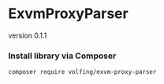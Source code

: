 # ExvmProxyParser
version 0.1.1

### Install library via Composer
```
composer require volfing/exvm-proxy-parser
```
